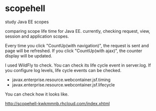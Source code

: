 # scopehell
study Java EE scopes

comparing scope life time for Java EE.
currently, checking request, view, session and application scopes.

Every time you click "CountUp(with navigation)", the request is sent and page will be refreshed.
If you click "CountUp(with ajax)", the counter display will be updated.

I used WildFly to check.
You can check its life cycle event in server.log.
If you configure log levels, life cycle events can be checked.

* javax.enterprise.resource.webcontainer.jsf.timing
* javax.enterprise.resource.webcontainer.jsf.lifecycle



You can check how it looks like.

http://scopehell-kwkmmnb.rhcloud.com/index.xhtml
